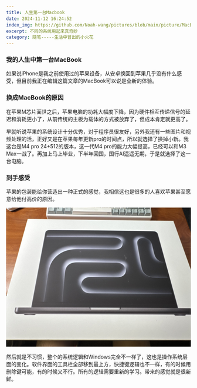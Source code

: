 ```yaml
---
title: 人生第一台Macbook
date: 2024-11-12 16:24:52
index_img: https://github.com/Noah-wang/pictures/blob/main/picture/MacBook/photoOfMacBook.jpeg?raw=true
excerpt: 不同的系统用起来真奇妙
category: 随笔-----生活中冒出的小火花
---
```


### 我的人生中第一台MacBook 

如果说iPhone是我之前使用过的苹果设备，从安卓换回到苹果几乎没有什么感受，但目前我正在编辑这篇文章的MacBook可以说是全新的体验。

### 换成MacBook的原因

在苹果M芯片面世之后，苹果电脑的功耗大幅度下降，因为硬件相互传递信号的延迟和消耗更小了，从前传统的主板为载体的方式被放弃了，但成本肯定就更高了。

早就听说苹果的系统设计十分优秀，对于程序员很友好，另外我还有一些图片和视频处理的活，正好又是在苹果每年更新pro的时间点，所以就选择了换掉小新。我这台是M4 pro 24+512的版本，这一代M4 pro的能力大幅提高，已经可以和M3 Max一战了。再加上马上毕业，下半年回国，国行AI遥遥无期，于是就选择了这一台电脑。

### 到手感受

苹果的包装能给你营造出一种正式的感觉，我相信这也是很多的人喜欢苹果甚至愿意给他付高价的原因。

![开箱前的一张照片](https://github.com/Noah-wang/pictures/blob/main/picture/MacBook/unboxing.jpeg?raw=true)

然后就是不习惯，整个的系统逻辑和Windows完全不一样了，这也是操作系统层面的变化。软件界面的工具栏全部移到最上方，快捷键逻辑也不一样，有的时候用删除键可能，有的时候又不行。所有的逻辑需要重新的学习。带来的感觉就是很新鲜。

